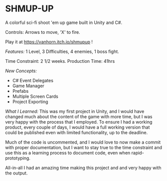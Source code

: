 # SHMUP-UP
A colorful sci-fi shoot 'em up game built in Unity and C#.

Controls: Arrows to move, 'X' to fire.

Play it at https://vanhorn.itch.io/shmupup !

*Features:*
1 Level, 3 Difficulties, 4 enemies, 1 boss fight.

Time Constraint: 2 1/2 weeks.
Production Time: 41hrs

*New Concepts:*
- C# Event Delegates
- Game Manager
- Prefabs
- Multiple Screen Cards
- Project Exporting

*What I Learned:*
This was my first project in Unity, and I would have changed much about the content of the game with more time, but I was very happy with the process that I employed. To ensure I had a working product, every couple of days, I would have a full working version that could be published even with limited functionality, up to the deadline.

Much of the code is uncommented, and I would love to now make a commit with proper documentation, but I want to stay true to the time constraint and use this as a learning process to document code, even when rapid-prototyping.

All-in-all I had an amazing time making this project and and very happy with the output.

